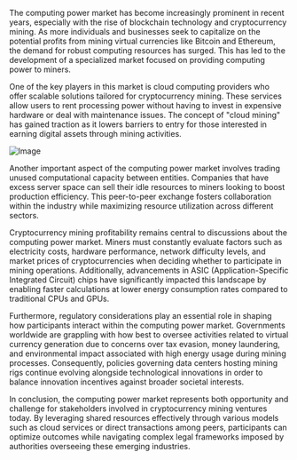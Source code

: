 The computing power market has become increasingly prominent in recent years, especially with the rise of blockchain technology and cryptocurrency mining. As more individuals and businesses seek to capitalize on the potential profits from mining virtual currencies like Bitcoin and Ethereum, the demand for robust computing resources has surged. This has led to the development of a specialized market focused on providing computing power to miners.

One of the key players in this market is cloud computing providers who offer scalable solutions tailored for cryptocurrency mining. These services allow users to rent processing power without having to invest in expensive hardware or deal with maintenance issues. The concept of "cloud mining" has gained traction as it lowers barriers to entry for those interested in earning digital assets through mining activities.

![Image](https://github.com/user-attachments/assets/31692037-0104-4703-abd1-696b6a7dd41b)

Another important aspect of the computing power market involves trading unused computational capacity between entities. Companies that have excess server space can sell their idle resources to miners looking to boost production efficiency. This peer-to-peer exchange fosters collaboration within the industry while maximizing resource utilization across different sectors.

Cryptocurrency mining profitability remains central to discussions about the computing power market. Miners must constantly evaluate factors such as electricity costs, hardware performance, network difficulty levels, and market prices of cryptocurrencies when deciding whether to participate in mining operations. Additionally, advancements in ASIC (Application-Specific Integrated Circuit) chips have significantly impacted this landscape by enabling faster calculations at lower energy consumption rates compared to traditional CPUs and GPUs.

Furthermore, regulatory considerations play an essential role in shaping how participants interact within the computing power market. Governments worldwide are grappling with how best to oversee activities related to virtual currency generation due to concerns over tax evasion, money laundering, and environmental impact associated with high energy usage during mining processes. Consequently, policies governing data centers hosting mining rigs continue evolving alongside technological innovations in order to balance innovation incentives against broader societal interests.

In conclusion, the computing power market represents both opportunity and challenge for stakeholders involved in cryptocurrency mining ventures today. By leveraging shared resources effectively through various models such as cloud services or direct transactions among peers, participants can optimize outcomes while navigating complex legal frameworks imposed by authorities overseeing these emerging industries.